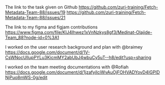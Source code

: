 The link to the task given on Github 
https://github.com/zuri-training/Fetch-Metadata-Team-88/issues/19
https://github.com/zuri-training/Fetch-Metadata-Team-88/issues/21

The link to my figma and figjam contributions 
https://www.figma.com/file/KIJ4Ihwez1xVnNzkys8gf3/Medinat-Olajide-Team_88?node-id=0%3A1

I worked on the user research background and plan with @braimey 
https://docs.google.com/document/d/1V-CsWNocUllupPYLu3KicmMY2abUbJ4wbuCy5uT--h8/edit?usp=sharing

I worked on the team meeting documentations with @Rofiah 
https://docs.google.com/document/d/1jzafyiIciWvAuOjFOHVADYovD4IGPlDNjPuo8mWS-0g/edit
